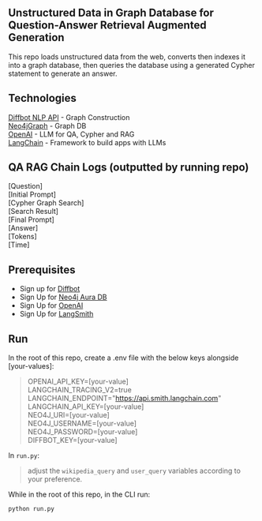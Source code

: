 ## Unstructured Data in Graph Database for Question-Answer Retrieval Augmented Generation

This repo loads unstructured data from the web, converts then indexes it into a graph database, then queries the database using a generated Cypher statement to generate an answer.

## Technologies

[Diffbot NLP API](https://python.langchain.com/v0.2/docs/integrations/graphs/diffbot/#diffbot-nlp-api) - Graph Construction  
[Neo4jGraph](https://python.langchain.com/v0.2/docs/integrations/graphs/neo4j_cypher/) - Graph DB  
[OpenAI](https://openai.com/) - LLM for QA, Cypher and RAG  
[LangChain](https://www.langchain.com/) - Framework to build apps with LLMs  

## QA RAG Chain Logs (outputted by running repo)

[Question]  
[Initial Prompt]  
[Cypher Graph Search]  
[Search Result]  
[Final Prompt]  
[Answer]  
[Tokens]  
[Time]  

## Prerequisites

- Sign up for [Diffbot](https://www.diffbot.com/)  
- Sign Up for [Neo4j Aura DB](https://neo4j.com/cloud/platform/aura-graph-database)
- Sign Up for [OpenAI](https://platform.openai.com/docs/quickstart/account-setup) 
- Sign Up for [LangSmith](https://python.langchain.com/v0.1/docs/get_started/quickstart/#langsmith)

## Run

In the root of this repo, create a .env file with the below keys alongside [your-values]:

> OPENAI_API_KEY=[your-value]  
> LANGCHAIN_TRACING_V2=true  
> LANGCHAIN_ENDPOINT="https://api.smith.langchain.com"  
> LANGCHAIN_API_KEY=[your-value]  
> NEO4J_URI=[your-value]  
> NEO4J_USERNAME=[your-value]  
> NEO4J_PASSWORD=[your-value]  
> DIFFBOT_KEY=[your-value]  

In `run.py`:
> adjust the `wikipedia_query` and `user_query` variables according to your preference.

While in the root of this repo, in the CLI run:

```python run.py```